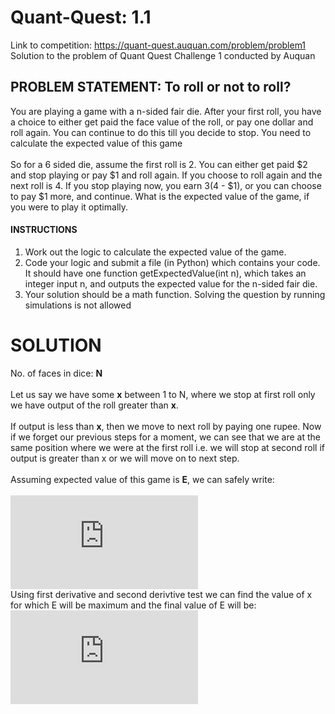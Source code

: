# Quant-Quest: 1.1
Link to competition: https://quant-quest.auquan.com/problem/problem1 <br/> 
Solution to the problem of Quant Quest Challenge 1 conducted by Auquan <br/>
## PROBLEM STATEMENT: To roll or not to roll? <br/>
You are playing a game with a n-sided fair die. After your first roll, you have a choice to either get paid the face value of the roll, or pay one dollar and roll again. You can continue to do this till you decide to stop. You need to calculate the expected value of this game <br/><br/>
So for a 6 sided die, assume the first roll is 2. You can either get paid $2 and stop playing or pay $1 and roll again. If you choose to roll again and the next roll is 4. If you stop playing now, you earn $3 ($4 - $1), or you can choose to pay $1 more, and continue. What is the expected value of the game, if you were to play it optimally. <br/>
#### INSTRUCTIONS <br/>
1) Work out the logic to calculate the expected value of the game.
2) Code your logic and submit a file (in Python) which contains your code. It should have one function getExpectedValue(int n), which takes an integer input n, and outputs the expected value for the n-sided fair die.
3) Your solution should be a math function. Solving the question by running simulations is not allowed <br/>
# SOLUTION <br/>
No. of faces in dice: **N** <br/><br/>
Let us say we have some **x** between 1 to N, where we stop at first roll only we have output of the roll greater than **x**. <br/><br/>
If output is less than **x**, then we move to next roll by paying one rupee. Now if we forget our previous steps for a moment, we can see that we are at the same position where we were at the first roll i.e. we will stop at second roll if output is greater than x or we will move on to next step. <br/><br/>
Assuming expected value of this game is **E**, we can safely write:<br/><br/>
![](http://latex.codecogs.com/gif.latex?E%20%3D%20%28%5Cfrac%7BN-x%7D%7BN%7D*%5Cfrac%7Bx&plus;N&plus;1%7D%7B2%7D%29&plus;%28%5Cfrac%7Bx%7D%7BN%7D*%28E-1%29%29)<br/>
Using first derivative and second derivtive test we can find the value of x for which E will be maximum and the final value of E will be:
![](http://latex.codecogs.com/gif.latex?E%20%3D%20%28%5Cfrac%7B2N-%5Csqrt%7B2N%7D&plus;1%7D%7B2%7D%29-%28%5Cfrac%7BN-%5Csqrt%7B2N%7D%7D%7B%5Csqrt%7B2N%7D%7D%29)




